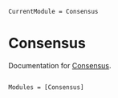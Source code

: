 ```@meta
CurrentModule = Consensus
```

# Consensus

Documentation for [Consensus](https://github.com/foldfelis-QO/Consensus.jl).

```@index
```

```@autodocs
Modules = [Consensus]
```
